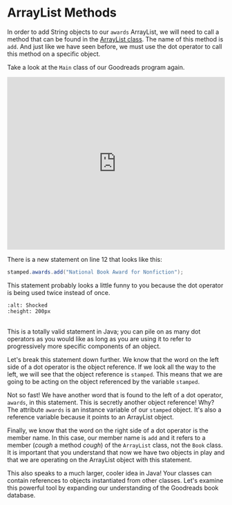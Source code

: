 ArrayList Methods
=================

In order to add String objects to our `awards` ArrayList, we will need to call a method that can be found in the <a href="https://www.w3schools.com/java/java_arraylist.asp">ArrayList class</a>. The name of this method is `add`. And just like we have seen before, we must use the dot operator to call this method on a specific object.

Take a look at the `Main` class of our Goodreads program again.
<iframe height="400px" width="100%" src="https://repl.it/@SoniaSpindt1/68Example1?lite=true" scrolling="no" frameborder="no" allowtransparency="true" allowfullscreen="true" sandbox="allow-forms allow-pointer-lock allow-popups allow-same-origin allow-scripts allow-modals"></iframe>

There is a new statement on line 12 that looks like this:
```Java
stamped.awards.add("National Book Award for Nonfiction");
```

This statement probably looks a little funny to you because the dot operator is being used twice instead of once.

```{image} https://media.tenor.com/images/b0b5b750ca8db524e47cbe9cc3b72314/tenor.gif
:alt: Shocked
:height: 200px
```
<br>This is a totally valid statement in Java; you can pile on as many dot operators as you would like as long as you are using it to refer to progressively more specific components of an object.

Let's break this statement down further. We know that the word on the left side of a dot operator is the object reference. If we look all the way to the left, we will see that the object reference is `stamped`. This means that we are going to be acting on the object referenced by the variable `stamped`.

Not so fast! We have another word that is found to the left of a dot operator, `awards`, in this statement. This is secretly another object reference! Why? The attribute `awards` is an instance variable of our `stamped` object. It's also a reference variable because it points to an ArrayList object.  

Finally, we know that the word on the right side of a dot operator is the member name. In this case, our member name is `add` and it refers to a member (*cough* a method *cough*) of the `ArrayList` class, not the `Book` class. It is important that you understand that now we have two objects in play and that we are operating on the ArrayList object with this statement. 

This also speaks to a much larger, cooler idea in Java! Your classes can contain references to objects instantiated from other classes. Let's examine this powerful tool by expanding our understanding of the Goodreads book database.
